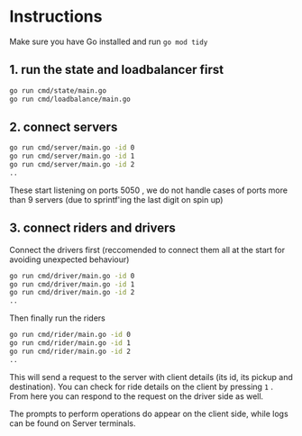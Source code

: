 # Instructions
Make sure you have Go installed and run `go mod tidy`
## 1. run the state and loadbalancer first
```bash
go run cmd/state/main.go
go run cmd/loadbalance/main.go
```
## 2. connect servers
```bash
go run cmd/server/main.go -id 0
go run cmd/server/main.go -id 1
go run cmd/server/main.go -id 2
..
```
These start listening on ports 5050 , we do not handle cases of ports more than 9 servers (due to sprintf'ing the last digit on spin up)

## 3. connect riders and drivers

Connect the drivers first (reccomended to connect them all at the start for avoiding unexpected behaviour)
```bash
go run cmd/driver/main.go -id 0
go run cmd/driver/main.go -id 1
go run cmd/driver/main.go -id 2
..
```
Then finally run the riders

```bash
go run cmd/rider/main.go -id 0
go run cmd/rider/main.go -id 1
go run cmd/rider/main.go -id 2
..
```
This will send a request to the server with client details (its id, its pickup and destination). You can check for ride details on the client
by pressing `1` . From here you can respond to the request on the driver side as well.

The prompts to perform operations do appear on the client side, while logs can be found on Server terminals.
